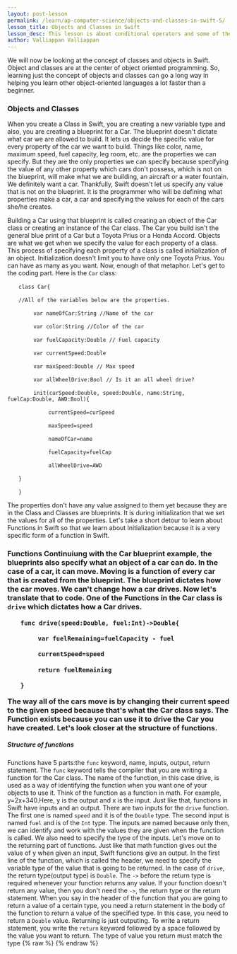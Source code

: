 ```yaml
---
layout: post-lesson
permalink: /learn/ap-computer-science/objects-and-classes-in-swift-5/
lesson_title: Objects and Classes in Swift
lesson_desc: This lesson is about conditional operators and some of their uses in iOS.
author: Valliappan Valliappan
---
```


<script src="/questions.js"></script>
We will now be looking at the concept of classes and objects in Swift. Object and classes are at the center of object oriented programming. So, learning just the concept of objects and classes can go a long way in helping you learn other object-oriented languages a lot faster than a beginner. 
<h3>Objects and Classes</h3>
When you create a Class in Swift, you are creating a new variable type and also, you are creating a blueprint for a Car. The blueprint doesn't dictate what car we are allowed to build. It lets us decide the specific value for every property of the car we want to build. Things like color, name, maximum speed, fuel capacity, leg room, etc. are the properties we can specify. But they are the only properties we can specify because specifying the value of any other property which cars don't possess, which is not on the blueprint, will make what we are building, an aircraft or a water fountain. We definitely want a car. Thankfully, Swift doesn't let us specify any value that is not on the blueprint. It is the programmer who will be defining what properties make a car, a car and specifying the values for each of the cars she/he creates.

Building a Car using that blueprint is called creating an object of the Car class or creating an instance of the Car class. The Car you build isn't the general blue print of a Car but a Toyota Prius or a Honda Accord. Objects are what we get when we specify the value for each property of a class. This process of specifying each property of a class is called initialization of an object. Initialization doesn't limit you to have only one Toyota Prius. You can have as many as you want. Now, enough of that metaphor.
Let's get to the coding part. Here is the <code>Car</code> class:

<pre>   <code>class Car{</code></pre>

<pre>   <code>//All of the variables below are the properties.</code></pre>

<pre>       <code>var nameOfCar:String //Name of the car</code></pre>

<pre>       <code>var color:String //Color of the car</code></pre>

<pre>       <code>var fuelCapacity:Double // Fuel capacity</code></pre>

<pre>       <code>var currentSpeed:Double</code></pre>

<pre>       <code>var maxSpeed:Double // Max speed</code></pre>

<pre>       <code>var allWheelDrive:Bool // Is it an all wheel drive?</code></pre>

<pre>       <code>init(curSpeed:Double, speed:Double, name:String, fuelCap:Double, AWD:Bool){</code></pre>

<pre>           <code>currentSpeed=curSpeed</code></pre>

<pre>           <code>maxSpeed=speed</code></pre>

<pre>           <code>nameOfCar=name</code></pre>

<pre>           <code>fuelCapacity=fuelCap</code></pre>

<pre>           <code>allWheelDrive=AWD</code></pre>

<pre>   <code>}</code></pre>

<pre>   <code>}</code></pre>

The properties don't have any value assigned to them yet because they are in the Class and Classes are blueprints. It is during initialization that we set the values for all of the properties. Let's take a short detour to learn about Functions in Swift so that we learn about Initialization because it is a very specific form of a function in Swift.

<h3>Functions</code>
Continuiung with the Car blueprint example, the blueprints also specify what an object of a car can do. In the case of a car, it can move. Moving is a function of every car that is created from the blueprint. The blueprint dictates how the car moves. We can't change how a car drives. Now let's translate that to code. One of the Functions in the Car class is <code>drive</code> which dictates how a Car drives.

<pre>   <code>func drive(speed:Double, fuel:Int)->Double{</code></pre>

<pre>       <code>var fuelRemaining=fuelCapacity - fuel</code></pre>

<pre>       <code>currentSpeed=speed</code></pre>

<pre>       <code>return fuelRemaining</code></pre>

<pre>   <code>}</code></pre>

The way all of the cars move is by changing their current speed to the given speed because that's what the Car class says. The Function exists because you can use it to drive the Car you have created. Let's look closer at the structure of functions.

<h5>Structure of functions</h5>
Functions have 5 parts:the <code>func</code> keyword, name, inputs, output, return statement.
The <code>func</code> keyword tells the compiler that you are writing a function for the Car class. The name of the function, in this case drive, is used as a way of identifying the function when you want one of your objects to use it. Think of the function as a function in math. For example, y=2x+340.Here, y is the output and x is the input. Just like that, functions in Swift have inputs and an output. There are two inputs for the <code>drive</code> function. The first one is named <code>speed</code> and it is of the <code>Double</code> type. The second input is named <code>fuel</code> and is of the <code>Int</code> type. The inputs are named because only then, we can identify and work with the values they are given when the function is called. We also need to specify the type of the inputs. Let's move on to the returning part of functions.
Just like that math function gives out the value of y when given an input, Swift functions give an output. In the first line of the function, which is called the header, we need to specify the variable type of the value that is going to be returned. In the case of <code>drive</code>, the return type(output type) is <code>Double</code>. The <code>-></code> before the return type is required whenever your function returns any value. If your function doesn't return any value, then you don't need the <code>-></code>, the return type or the return statement. When you say in the header of the function that you are going to return a value of a certain type, you need a return statement in the body of the function to return a value of the specified type. In this case, you need to return a <code>Double</code> value.
Returning is just outputing. To write a return statement, you write the <code>return</code> keyword followed by a space followed by the value you want to return. The type of value you return must match the type 
{% raw %}
{% endraw %}